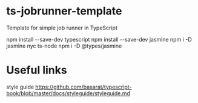 # ts-jobrunner-template
Template for simple job runner in TypeScript


npm install --save-dev typescript
npm install --save-dev jasmine
npm i -D jasmine nyc ts-node
npm i -D @types/jasmine

# Useful links

style guide
https://github.com/basarat/typescript-book/blob/master/docs/styleguide/styleguide.md